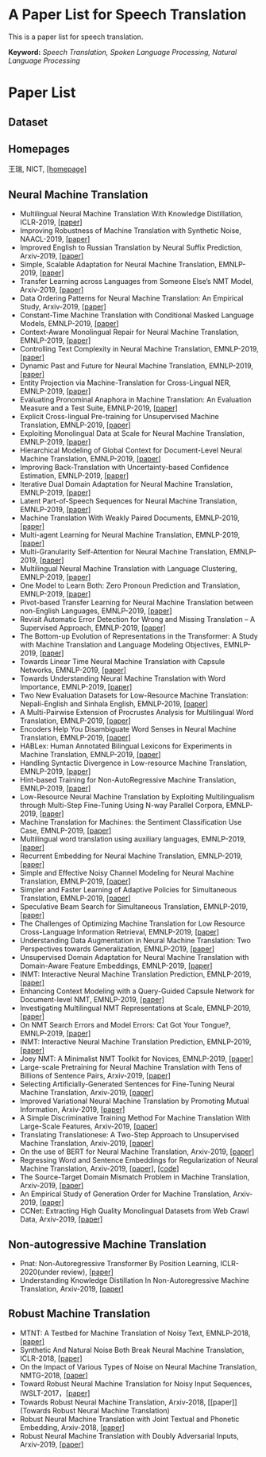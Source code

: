 # A Paper List for Speech Translation 
This is a paper list for speech translation. 

**Keyword:** *Speech Translation, Spoken Language Processing, Natural Language Processing*

# Paper List

## Dataset


## Homepages
王瑞, NICT, [[homepage]](https://wangruinlp.github.io)


## Neural Machine Translation
- Multilingual Neural Machine Translation With Knowledge Distillation, ICLR-2019, [[paper]](https://arxiv.org/pdf/1902.10461.pdf)
- Improving Robustness of Machine Translation with Synthetic Noise, NAACL-2019, [[paper]](https://arxiv.org/pdf/1902.09508.pdf)
- Improved English to Russian Translation by Neural Suffix Prediction, Arxiv-2019, [[paper]](https://arxiv.org/pdf/1801.03615.pdf)
- Simple, Scalable Adaptation for Neural Machine Translation, EMNLP-2019, [[paper]](https://arxiv.org/pdf/1909.08478.pdf)
- Transfer Learning across Languages from Someone Else’s NMT Model, Arxiv-2019, [[paper]](https://arxiv.org/pdf/1909.10955.pdf)
- Data Ordering Patterns for Neural Machine Translation: An Empirical Study, Arxiv-2019, [[paper]](https://arxiv.org/pdf/1909.10642.pdf)
- Constant-Time Machine Translation with Conditional Masked Language Models, EMNLP-2019, [[paper]]()
- Context-Aware Monolingual Repair for Neural Machine Translation, EMNLP-2019, [[paper]]()
- Controlling Text Complexity in Neural Machine Translation, EMNLP-2019, [[paper]]()
- Dynamic Past and Future for Neural Machine Translation, EMNLP-2019, [[paper]]()
- Entity Projection via Machine-Translation for Cross-Lingual NER, EMNLP-2019, [[paper]]()
- Evaluating Pronominal Anaphora in Machine Translation: An Evaluation Measure and a Test Suite, EMNLP-2019, [[paper]]()
- Explicit Cross-lingual Pre-training for Unsupervised Machine Translation, EMNLP-2019, [[paper]]()
- Exploiting Monolingual Data at Scale for Neural Machine Translation, EMNLP-2019, [[paper]]()
- Hierarchical Modeling of Global Context for Document-Level Neural Machine Translation, EMNLP-2019, [[paper]]()
- Improving Back-Translation with Uncertainty-based Confidence Estimation, EMNLP-2019, [[paper]]()
- Iterative Dual Domain Adaptation for Neural Machine Translation, EMNLP-2019, [[paper]]()
- Latent Part-of-Speech Sequences for Neural Machine Translation, EMNLP-2019, [[paper]]()
- Machine Translation With Weakly Paired Documents, EMNLP-2019, [[paper]]()
- Multi-agent Learning for Neural Machine Translation, EMNLP-2019, [[paper]]()
- Multi-Granularity Self-Attention for Neural Machine Translation, EMNLP-2019, [[paper]]()
- Multilingual Neural Machine Translation with Language Clustering, EMNLP-2019, [[paper]]()
- One Model to Learn Both: Zero Pronoun Prediction and Translation, EMNLP-2019, [[paper]]()
- Pivot-based Transfer Learning for Neural Machine Translation between non-English Languages, EMNLP-2019, [[paper]]()
- Revisit Automatic Error Detection for Wrong and Missing Translation – A Supervised Approach, EMNLP-2019, [[paper]]()
- The Bottom-up Evolution of Representations in the Transformer: A Study with Machine Translation and Language Modeling Objectives, EMNLP-2019, [[paper]]()
- Towards Linear Time Neural Machine Translation with Capsule Networks, EMNLP-2019, [[paper]]()
- Towards Understanding Neural Machine Translation with Word Importance, EMNLP-2019, [[paper]]()
- Two New Evaluation Datasets for Low-Resource Machine Translation: Nepali-English and Sinhala English, EMNLP-2019, [[paper]]()
- A Multi-Pairwise Extension of Procrustes Analysis for Multilingual Word Translation, EMNLP-2019, [[paper]]()
- Encoders Help You Disambiguate Word Senses in Neural Machine Translation, EMNLP-2019, [[paper]]()
- HABLex: Human Annotated Bilingual Lexicons for Experiments in Machine Translation, EMNLP-2019, [[paper]]()
- Handling Syntactic Divergence in Low-resource Machine Translation, EMNLP-2019, [[paper]]()
- Hint-based Training for Non-AutoRegressive Machine Translation, EMNLP-2019, [[paper]]()
- Low-Resource Neural Machine Translation by Exploiting Multilingualism through Multi-Step Fine-Tuning Using N-way Parallel Corpora, EMNLP-2019, [[paper]]()
- Machine Translation for Machines: the Sentiment Classification Use Case, EMNLP-2019, [[paper]]()
- Multilingual word translation using auxiliary languages, EMNLP-2019, [[paper]]()
- Recurrent Embedding for Neural Machine Translation, EMNLP-2019, [[paper]]()
- Simple and Effective Noisy Channel Modeling for Neural Machine Translation, EMNLP-2019, [[paper]]()
- Simpler and Faster Learning of Adaptive Policies for Simultaneous Translation, EMNLP-2019, [[paper]]()
- Speculative Beam Search for Simultaneous Translation, EMNLP-2019, [[paper]]()
- The Challenges of Optimizing Machine Translation for Low Resource Cross-Language Information Retrieval, EMNLP-2019, [[paper]]()
- Understanding Data Augmentation in Neural Machine Translation: Two Perspectives towards Generalization, EMNLP-2019, [[paper]]()
- Unsupervised Domain Adaptation for Neural Machine Translation with Domain-Aware Feature Embeddings, EMNLP-2019, [[paper]]()
- INMT: Interactive Neural Machine Translation Prediction, EMNLP-2019, [[paper]]()
- Enhancing Context Modeling with a Query-Guided Capsule Network for Document-level NMT, EMNLP-2019, [[paper]]()
- Investigating Multilingual NMT Representations at Scale, EMNLP-2019, [[paper]](https://arxiv.org/pdf/1909.02197.pdf)
- On NMT Search Errors and Model Errors: Cat Got Your Tongue?, EMNLP-2019, [[paper]]()
- INMT: Interactive Neural Machine Translation Prediction, EMNLP-2019, [[paper]]()
- Joey NMT: A Minimalist NMT Toolkit for Novices, EMNLP-2019, [[paper]]()
- Large-scale Pretraining for Neural Machine Translation with Tens of Billions of Sentence Pairs, Arxiv-2019, [[paper]](https://arxiv.org/pdf/1909.11861.pdf)
- Selecting Artificially-Generated Sentences for Fine-Tuning Neural Machine Translation, Arxiv-2019, [[paper]](https://arxiv.org/pdf/1909.12016.pdf)
- Improved Variational Neural Machine Translation by Promoting Mutual Information, Arxiv-2019, [[paper]](https://arxiv.org/pdf/1909.09237.pdf)
- A Simple Discriminative Training Method For Machine Translation With Large-Scale Features, Arxiv-2019, [[paper]](https://arxiv.org/pdf/1909.09491.pdf)
- Translating Translationese: A Two-Step Approach to Unsupervised Machine Translation, Arxiv-2019, [[paper]](https://arxiv.org/pdf/1906.05683.pdf)
- On the use of BERT for Neural Machine Translation, Arxiv-2019, [[paper]](https://arxiv.org/pdf/1909.12744.pdf)
- Regressing Word and Sentence Embeddings for Regularization of Neural Machine Translation, Arxiv-2019, [[paper]](https://arxiv.org/pdf/1909.13466.pdf), [[code]](https://github.com/ijauregiCMCRC/ReWE_and_ReSE)
- The Source-Target Domain Mismatch Problem in Machine Translation, Arxiv-2019, [[paper]](https://arxiv.org/pdf/1909.13151.pdf)
- An Empirical Study of Generation Order for Machine Translation, Arxiv-2019, [[paper]](https://arxiv.org/pdf/1910.13437.pdf)
- CCNet: Extracting High Quality Monolingual Datasets from Web Crawl Data, Arxiv-2019, [[paper]](https://arxiv.org/pdf/1911.00359.pdf)


## Non-autogressive Machine Translation
- Pnat: Non-Autoregressive Transformer By Position Learning, ICLR-2020(under review), [[paper]](https://openreview.net/pdf?id=BJe932EYwS)
- Understanding Knowledge Distillation In Non-Autoregressive Machine Translation, Arxiv-2019, [[paper]](https://arxiv.org/pdf/1911.02727.pdf)


## Robust Machine Translation
- MTNT: A Testbed for Machine Translation of Noisy Text, EMNLP-2018, [[paper]](https://www.aclweb.org/anthology/D18-1050)
- Synthetic And Natural Noise Both Break Neural Machine Translation, ICLR-2018, [[paper]](http://people.csail.mit.edu/belinkov/assets/pdf/iclr2018.pdf)
- On the Impact of Various Types of Noise on Neural Machine Translation, NMTG-2018, [[paper]](https://www.aclweb.org/anthology/W18-2709)
- Toward Robust Neural Machine Translation for Noisy Input Sequences, IWSLT-2017，[[paper]](https://pdfs.semanticscholar.org/88ed/f12127a628bed608cae0bdf3700d00824df4.pdf)
- Towards Robust Neural Machine Translation, Arxiv-2018, [[paper]](Towards Robust Neural Machine Translation)
- Robust Neural Machine Translation with Joint Textual and Phonetic Embedding, Arxiv-2018, [[paper]](https://arxiv.org/pdf/1810.06729.pdf)
- Robust Neural Machine Translation with Doubly Adversarial Inputs, Arxiv-2019, [[paper]](https://arxiv.org/pdf/1906.02443.pdf)
